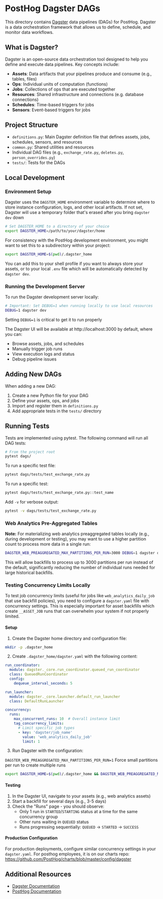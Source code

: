 # PostHog Dagster DAGs

This directory contains [Dagster](https://dagster.io/) data pipelines (DAGs) for PostHog. Dagster is a data orchestration framework that allows us to define, schedule, and monitor data workflows.

## What is Dagster?

Dagster is an open-source data orchestration tool designed to help you define and execute data pipelines. Key concepts include:

-   **Assets**: Data artifacts that your pipelines produce and consume (e.g., tables, files)
-   **Ops**: Individual units of computation (functions)
-   **Jobs**: Collections of ops that are executed together
-   **Resources**: Shared infrastructure and connections (e.g. database connections)
-   **Schedules**: Time-based triggers for jobs
-   **Sensors**: Event-based triggers for jobs

## Project Structure

-   `definitions.py`: Main Dagster definition file that defines assets, jobs, schedules, sensors, and resources
-   `common.py`: Shared utilities and resources
-   Individual DAG files (e.g., `exchange_rate.py`, `deletes.py`, `person_overrides.py`)
-   `tests/`: Tests for the DAGs

## Local Development

### Environment Setup

Dagster uses the `DAGSTER_HOME` environment variable to determine where to store instance configuration, logs, and other local artifacts. If not set, Dagster will use a temporary folder that's erased after you bring `dagster dev` down

```bash
# Set DAGSTER_HOME to a directory of your choice
export DAGSTER_HOME=/path/to/your/dagster/home
```

For consistency with the PostHog development environment, you might want to set this to a subdirectory within your project:

```bash
export DAGSTER_HOME=$(pwd)/.dagster_home
```

You can add this to your shell profile if you want to always store your assets, or to your local `.env` file which will be automatically detected by `dagster dev`.

### Running the Development Server

To run the Dagster development server locally:

```bash
# Important: Set DEBUG=1 when running locally to use local resources
DEBUG=1 dagster dev
```

Setting `DEBUG=1` is critical to get it to run properly

The Dagster UI will be available at http://localhost:3000 by default, where you can:

-   Browse assets, jobs, and schedules
-   Manually trigger job runs
-   View execution logs and status
-   Debug pipeline issues

## Adding New DAGs

When adding a new DAG:

1. Create a new Python file for your DAG
2. Define your assets, ops, and jobs
3. Import and register them in `definitions.py`
4. Add appropriate tests in the `tests/` directory

## Running Tests

Tests are implemented using pytest. The following command will run all DAG tests:

```bash
# From the project root
pytest dags/
```

To run a specific test file:

```bash
pytest dags/tests/test_exchange_rate.py
```

To run a specific test:

```bash
pytest dags/tests/test_exchange_rate.py::test_name
```

Add `-v` for verbose output:

```bash
pytest -v dags/tests/test_exchange_rate.py
```

### Web Analytics Pre-Aggregated Tables

**Note:** For materializing web analytics preaggregated tables locally (e.g., during development or testing), you may want to use a higher partition count to process more data in a single run:

```bash
DAGSTER_WEB_PREAGGREGATED_MAX_PARTITIONS_PER_RUN=3000 DEBUG=1 dagster dev -m dags.definitions
```

This will allow backfills to process up to 3000 partitions per run instead of the default, significantly reducing the number of individual runs needed for large historical backfills.

### Testing Concurrency Limits Locally

To test job concurrency limits (useful for jobs like `web_analytics_daily_job` that use backfill policies), you need to configure a `dagster.yaml` file with concurrency settings. This is especially important for asset backfills which create `__ASSET_JOB` runs that can overwhelm your system if not properly limited.

#### Setup

1. Create the Dagster home directory and configuration file:

```bash
mkdir -p .dagster_home
```

2. Create `.dagster_home/dagster.yaml` with the following content:

```yaml
run_coordinator:
  module: dagster._core.run_coordinator.queued_run_coordinator
  class: QueuedRunCoordinator
  config:
    dequeue_interval_seconds: 5

run_launcher:
  module: dagster._core.launcher.default_run_launcher
  class: DefaultRunLauncher

concurrency:
  runs:
    max_concurrent_runs: 10  # Overall instance limit
    tag_concurrency_limits:
      # Limit specific job types
      - key: 'dagster/job_name'
        value: 'web_analytics_daily_job'
        limit: 1

```

3. Run Dagster with the configuration:

`DAGSTER_WEB_PREAGGREGATED_MAX_PARTITIONS_PER_RUN=1` Force small partitions per run to create multiple runs

```bash
export DAGSTER_HOME=$(pwd)/.dagster_home && DAGSTER_WEB_PREAGGREGATED_MAX_PARTITIONS_PER_RUN=1 DEBUG=1 dagster dev -m dags.definitions
```

#### Testing

1. In the Dagster UI, navigate to your assets (e.g., web analytics assets)
2. Start a backfill for several days (e.g., 3-5 days)
3. Check the "Runs" page - you should observe:
   - Only 1 run in `STARTED`/`STARTING` status at a time for the same concurrency group
   - Other runs waiting in `QUEUED` status
   - Runs progressing sequentially: `QUEUED` → `STARTED` → `SUCCESS`

#### Production Configuration

For production deployments, configure similar concurrency settings in your `dagster.yaml`.
For posthog employees, it is on our charts repo: https://github.com/PostHog/charts/blob/master/config/dagster

## Additional Resources

-   [Dagster Documentation](https://docs.dagster.io/)
-   [PostHog Documentation](https://posthog.com/docs)
